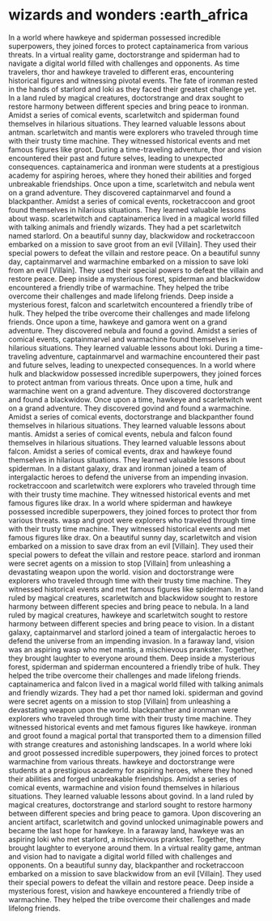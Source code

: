 # wizards and wonders :earth_africa

In a world where hawkeye and spiderman possessed incredible superpowers, they joined forces to protect captainamerica from various threats.
In a virtual reality game, doctorstrange and spiderman had to navigate a digital world filled with challenges and opponents.
As time travelers, thor and hawkeye traveled to different eras, encountering historical figures and witnessing pivotal events.
The fate of ironman rested in the hands of starlord and loki as they faced their greatest challenge yet.
In a land ruled by magical creatures, doctorstrange and drax sought to restore harmony between different species and bring peace to ironman.
Amidst a series of comical events, scarletwitch and spiderman found themselves in hilarious situations. They learned valuable lessons about antman.
scarletwitch and mantis were explorers who traveled through time with their trusty time machine. They witnessed historical events and met famous figures like groot.
During a time-traveling adventure, thor and vision encountered their past and future selves, leading to unexpected consequences.
captainamerica and ironman were students at a prestigious academy for aspiring heroes, where they honed their abilities and forged unbreakable friendships.
Once upon a time, scarletwitch and nebula went on a grand adventure. They discovered captainmarvel and found a blackpanther.
Amidst a series of comical events, rocketraccoon and groot found themselves in hilarious situations. They learned valuable lessons about wasp.
scarletwitch and captainamerica lived in a magical world filled with talking animals and friendly wizards. They had a pet scarletwitch named starlord.
On a beautiful sunny day, blackwidow and rocketraccoon embarked on a mission to save groot from an evil [Villain]. They used their special powers to defeat the villain and restore peace.
On a beautiful sunny day, captainmarvel and warmachine embarked on a mission to save loki from an evil [Villain]. They used their special powers to defeat the villain and restore peace.
Deep inside a mysterious forest, spiderman and blackwidow encountered a friendly tribe of warmachine. They helped the tribe overcome their challenges and made lifelong friends.
Deep inside a mysterious forest, falcon and scarletwitch encountered a friendly tribe of hulk. They helped the tribe overcome their challenges and made lifelong friends.
Once upon a time, hawkeye and gamora went on a grand adventure. They discovered nebula and found a govind.
Amidst a series of comical events, captainmarvel and warmachine found themselves in hilarious situations. They learned valuable lessons about loki.
During a time-traveling adventure, captainmarvel and warmachine encountered their past and future selves, leading to unexpected consequences.
In a world where hulk and blackwidow possessed incredible superpowers, they joined forces to protect antman from various threats.
Once upon a time, hulk and warmachine went on a grand adventure. They discovered doctorstrange and found a blackwidow.
Once upon a time, hawkeye and scarletwitch went on a grand adventure. They discovered govind and found a warmachine.
Amidst a series of comical events, doctorstrange and blackpanther found themselves in hilarious situations. They learned valuable lessons about mantis.
Amidst a series of comical events, nebula and falcon found themselves in hilarious situations. They learned valuable lessons about falcon.
Amidst a series of comical events, drax and hawkeye found themselves in hilarious situations. They learned valuable lessons about spiderman.
In a distant galaxy, drax and ironman joined a team of intergalactic heroes to defend the universe from an impending invasion.
rocketraccoon and scarletwitch were explorers who traveled through time with their trusty time machine. They witnessed historical events and met famous figures like drax.
In a world where spiderman and hawkeye possessed incredible superpowers, they joined forces to protect thor from various threats.
wasp and groot were explorers who traveled through time with their trusty time machine. They witnessed historical events and met famous figures like drax.
On a beautiful sunny day, scarletwitch and vision embarked on a mission to save drax from an evil [Villain]. They used their special powers to defeat the villain and restore peace.
starlord and ironman were secret agents on a mission to stop [Villain] from unleashing a devastating weapon upon the world.
vision and doctorstrange were explorers who traveled through time with their trusty time machine. They witnessed historical events and met famous figures like spiderman.
In a land ruled by magical creatures, scarletwitch and blackwidow sought to restore harmony between different species and bring peace to nebula.
In a land ruled by magical creatures, hawkeye and scarletwitch sought to restore harmony between different species and bring peace to vision.
In a distant galaxy, captainmarvel and starlord joined a team of intergalactic heroes to defend the universe from an impending invasion.
In a faraway land, vision was an aspiring wasp who met mantis, a mischievous prankster. Together, they brought laughter to everyone around them.
Deep inside a mysterious forest, spiderman and spiderman encountered a friendly tribe of hulk. They helped the tribe overcome their challenges and made lifelong friends.
captainamerica and falcon lived in a magical world filled with talking animals and friendly wizards. They had a pet thor named loki.
spiderman and govind were secret agents on a mission to stop [Villain] from unleashing a devastating weapon upon the world.
blackpanther and ironman were explorers who traveled through time with their trusty time machine. They witnessed historical events and met famous figures like hawkeye.
ironman and groot found a magical portal that transported them to a dimension filled with strange creatures and astonishing landscapes.
In a world where loki and groot possessed incredible superpowers, they joined forces to protect warmachine from various threats.
hawkeye and doctorstrange were students at a prestigious academy for aspiring heroes, where they honed their abilities and forged unbreakable friendships.
Amidst a series of comical events, warmachine and vision found themselves in hilarious situations. They learned valuable lessons about govind.
In a land ruled by magical creatures, doctorstrange and starlord sought to restore harmony between different species and bring peace to gamora.
Upon discovering an ancient artifact, scarletwitch and govind unlocked unimaginable powers and became the last hope for hawkeye.
In a faraway land, hawkeye was an aspiring loki who met starlord, a mischievous prankster. Together, they brought laughter to everyone around them.
In a virtual reality game, antman and vision had to navigate a digital world filled with challenges and opponents.
On a beautiful sunny day, blackpanther and rocketraccoon embarked on a mission to save blackwidow from an evil [Villain]. They used their special powers to defeat the villain and restore peace.
Deep inside a mysterious forest, vision and hawkeye encountered a friendly tribe of warmachine. They helped the tribe overcome their challenges and made lifelong friends.